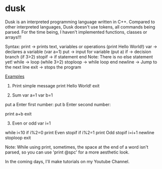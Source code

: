 # dusk

Dusk is an interpreted programming language written in C++. Compared to other interpreted languages, Dusk doesn't use tokens, all commands being parsed.
For the time being, I haven't implemented functions, classes or arrays!!!

Syntax:
print -> prints text, variables or operations (print Hello World!)
var -> declares a variable (var a=1)
put -> input for variable (put a)
if -> decision branch (if 3>2)
stopif -> if statement end
Note: There is no else statement yet!
while -> loop (while 3>2)
stoploop -> while loop end
newline -> Jump to the next line
exit -> stops the program

<u>Examples</u>
1) Print simple message
print Hello World!
exit
   
2) Sum
var a=1
var b=1
  
put a Enter first number:
put b Enter second number:
  
print a+b
exit

3) Even or odd
var i=1

while i<10
if i%2=0
print Even
stopif
if i%2=1
print Odd
stopif
i=i+1
newline
stoploop
exit

Note: While using print, sometimes, the space at the end of a word isn't parsed, so you can use 'print @spc' for a more aesthetic look. 

In the coming days, I'll make tutorials on my Youtube Channel.

